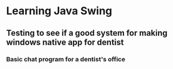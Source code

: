 # Learning Java Swing

## Testing to see if a good system for making windows native app for dentist

### Basic chat program for a dentist's office
